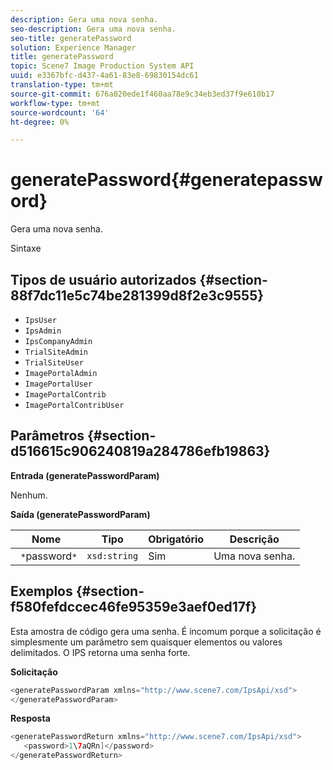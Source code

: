 ```yaml
---
description: Gera uma nova senha.
seo-description: Gera uma nova senha.
seo-title: generatePassword
solution: Experience Manager
title: generatePassword
topic: Scene7 Image Production System API
uuid: e3367bfc-d437-4a61-83e8-69830154dc61
translation-type: tm+mt
source-git-commit: 676a020ede1f460aa78e9c34eb3ed37f9e610b17
workflow-type: tm+mt
source-wordcount: '64'
ht-degree: 0%

---
```



# generatePassword{#generatepassword}

Gera uma nova senha.

Sintaxe

## Tipos de usuário autorizados {#section-88f7dc11e5c74be281399d8f2e3c9555}

* `IpsUser`
* `IpsAdmin`
* `IpsCompanyAdmin`
* `TrialSiteAdmin`
* `TrialSiteUser`
* `ImagePortalAdmin`
* `ImagePortalUser`
* `ImagePortalContrib`
* `ImagePortalContribUser`

## Parâmetros {#section-d516615c906240819a284786efb19863}

**Entrada (generatePasswordParam)**

Nenhum.

**Saída (generatePasswordParam)**

| Nome | Tipo | Obrigatório | Descrição |
|---|---|---|---|
| ` *`password`*` | `xsd:string` | Sim | Uma nova senha. |

## Exemplos {#section-f580fefdccec46fe95359e3aef0ed17f}

Esta amostra de código gera uma senha. É incomum porque a solicitação é simplesmente um parâmetro sem quaisquer elementos ou valores delimitados. O IPS retorna uma senha forte.

**Solicitação**

```java
<generatePasswordParam xmlns="http://www.scene7.com/IpsApi/xsd">
</generatePasswordParam>
```

**Resposta**

```java
<generatePasswordReturn xmlns="http://www.scene7.com/IpsApi/xsd">
   <password>1\7aQRn]</password>
</generatePasswordReturn>
```

